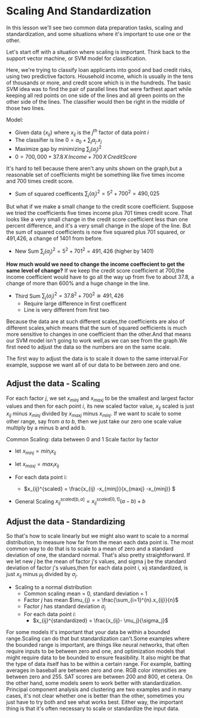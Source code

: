 # Scaling And Standardization

In this lesson we'll see two common data preparation tasks, scaling and standardization, and some situations where it's important to use one or the other.

Let's start off with a situation where scaling is important. Think back to the support vector machine, or SVM model for classification.

Here, we're trying to classify loan applicants into good and bad credit risks, using two predictive factors. Household income, which is usually in the tens of thousands or more, and credit score which is in the hundreds. The basic SVM idea was to find the pair of parallel lines that were farthest apart while keeping all red points on one side of the lines and all green points on the other side of the lines. The classifier would then be right in the middle of those two lines.

Model:

- Given data $\{x_{ij}\}$ where $x_{ij}$ is the $j^{th}$ factor of data point $i$
- The classifier is line $0= a_0 + \sum_{j}a_j.x_j$
- Maximize gap by minimizing $\sum_j(a_j)^2$
- $0 = 700,000 + 37.8\, X \,Income + 700\, X\,CreditScore$


It's hard to tell because there aren't any units shown on the graph,but a reasonable set of coefficients might be something like five times income and 700 times credit score.

- Sum of squared coefficents $\sum_j(a_j)^2 = 5^2 + 700^2 = 490,025$

But what if we make a small change to the credit score coefficient. Suppose we tried the coefficients five times income plus 701 times credit score. That looks like a very small change in the credit score coefficient less than one percent difference, and it's a very small change in the slope of the line. But the sum of squared coefficients is now five squared plus 701 squared, or 491,426, a change of 1401 from before.

- New Sum  $\sum_j(a_j)^2 = 5^2 + 701^2 = 491,426$ (higher by 1401)

**How much would we need to change the income coeffecient to get the same level of change?** If we keep the credit score coefficient at 700,the income coefficient would have to go all the way up from five to about 37.8, a change of more than 600% and a huge change in the line.

- Third Sum $\sum_j(a_j)^2 = 37.8^2 + 700^2 \cong 491,426$
  - Require large difference in first coefficent
  - Line is very different from first two

Because the data are at such different scales,the coefficients are also of different scales,which means that the sum of squared oefficients is much more sensitive to changes in one coefficient than the other.And that means our SVM model isn't going to work well,as we can see from the graph.We first need to adjust the data so the numbers are on the same scale.

The first way to adjust the data is to scale it down to the same interval.For example, suppose we want all of our data to be between zero and one.

## Adjust the data - Scaling

For each factor $j$, we set $x_{minj}$ and $x_{maxj}$ to be the smallest and largest factor values and then for each point $i$, its new scaled factor value, $x_{ij}$ scaled is just $x_{ij}$ minus $x_{minj}$ divided by $x_{maxj}$ minus $x_{minj}$. If we want to scale to some other range, say from $a\; to\; b$, then we just take our zero one scale value multiply by a minus b and add b.

Common Scaling: data between 0 and 1
Scale factor by factor

- let $x_{minj}  = min_{i}x_{ij}$
- let $x_{maxj}  = max_{i}x_{ij}$
- For each data point i:
  - $x_{ij}^{scaled} = \frac{x_{ij} -x_{minj}}{x_{maxj} -x_{minj}} $

- General Scaling $x_{ij}^{scaled[b,a]} = x_{ij}^{scaled[0,1]}(a - b) + b$

## Adjust the data - Standardizing
So that's how to scale linearly but we might also want to scale to a normal distribution, to measure how far from the mean each data point is. The most common way to do that is to scale to a mean of
zero and a standard deviation of one, the standard normal. That's also pretty straightforward. If we let new $j$ be the mean of factor j's values, and sigma j be the standard deviation of factor j's values,then for each data point i, xij standardized, is just $x_{ij}$ minus $\mu_j$ divided by $\sigma_j$.
- Scaling to a normal distribution
  - Common scaling mean = 0, standard deviation = 1
  - Factor $j$ has mean $\mu_{j} = = \frac{\sum_{i=1}^{n}.x_{ij}}{n}$
  - Factor $j$ has standard deviation $\sigma_j$
  - For each data point $i$:
    - $x_{ij}^{standardized} = \frac{x_{ij}- \mu_j}{\sigma_j}$
  
For some models it's important that your data be within a bounded range.Scaling can do that but standardization can't.Some examples where the bounded range is important, are things like neural networks, that often require inputs to be between zero and one, and optimization models that might require data to be bounded to ensure feasibility. It also might be that the type of data itself has to be within a certain range. For example, batting averages in baseball are between zero and one. RGB color intensities are between zero and 255. SAT scores are between 200 and 800, et cetera. On the other hand, some models seem to work better with standardization. Principal component analysis and clustering are two examples and in many cases, it's not clear whether one is better than the other, sometimes you just have to try both and see what works best. Either way, the important thing is that it's often necessary to scale or standardize the input data.